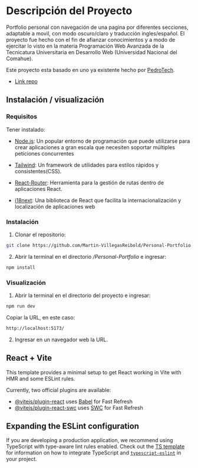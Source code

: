 # Descripción del Proyecto

Portfolio personal con navegación de una pagina por diferentes secciones, adaptable a movil, con modo oscuro/claro y traducción ingles/español. El proyecto fue hecho con el fin de afianzar conocimientos y a modo de ejercitar lo visto en la materia Programación Web Avanzada de la Tecnicatura Universitaria en Desarrollo Web (Universidad Nacional del Comahue).

Este proyecto esta basado en uno ya existente hecho por [PedroTech](https://github.com/machadop1407). 
- [Link repo](https://github.com/machadop1407/beautiful-react-tailwind-portfolio)

## Instalación / visualización

### Requisitos

Tener instalado:

- [Node.js](https://nodejs.org/): Un popular entorno de programación que puede utilizarse para crear aplicaciones a gran escala que necesiten soportar múltiples peticiones concurrentes

- [Tailwind](https://tailwindcss.com): Un framework de utilidades para estilos rápidos y consistentes(CSS).

- [React-Router](https://reactrouter.com): Herramienta para la gestión de rutas dentro de aplicaciones React.

- [i18next](https://www.i18next.com): Una biblioteca de React que facilita la internacionalización y localización de aplicaciones web

### Instalación

1. Clonar el repositorio:

```bash
git clone https://github.com/Martin-VillegasReibold/Personal-Portfolio.git
```

2. Abrir la terminal en el directorio _/Personal-Portfolio_ e ingresar:

```bash
npm install
```

### Visualización

1. Abrir la terminal en el directorio del proyecto e ingresar:

```bash
npm run dev
```

Copiar la URL, en este caso:

```bash
http://localhost:5173/
```

2. Ingresar en un navegador web la URL.


## React + Vite

This template provides a minimal setup to get React working in Vite with HMR and some ESLint rules.

Currently, two official plugins are available:

- [@vitejs/plugin-react](https://github.com/vitejs/vite-plugin-react/blob/main/packages/plugin-react) uses [Babel](https://babeljs.io/) for Fast Refresh
- [@vitejs/plugin-react-swc](https://github.com/vitejs/vite-plugin-react/blob/main/packages/plugin-react-swc) uses [SWC](https://swc.rs/) for Fast Refresh

## Expanding the ESLint configuration

If you are developing a production application, we recommend using TypeScript with type-aware lint rules enabled. Check out the [TS template](https://github.com/vitejs/vite/tree/main/packages/create-vite/template-react-ts) for information on how to integrate TypeScript and [`typescript-eslint`](https://typescript-eslint.io) in your project.
